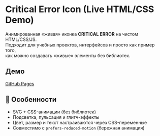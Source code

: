 # Critical Error Icon (Live HTML/CSS Demo)

Анимированная «живая» иконка **CRITICAL ERROR** на чистом HTML/CSS/JS.  
Подходит для учебных проектов, интерфейсов и просто как пример того,  
как можно создавать «живые» элементы без библиотек.

## Демо
[GitHub Pages](https://github.com/kirill-pavlenko-by/critical-error-icon)  

## 🎨 Особенности
- SVG + CSS-анимации (без библиотек)  
- Подсветка, пульсация и глитч-эффекты  
- Цвет, размер и текст настраиваются через CSS-переменные  
- Совместимо с `prefers-reduced-motion` (бережная анимация)
